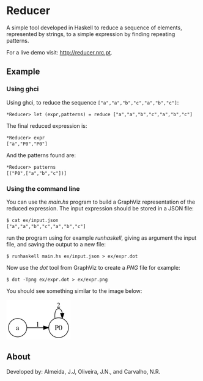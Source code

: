 
# Reducer

A simple tool developed in Haskell to reduce a sequence of elements,
represented by strings, to a simple expression by finding repeating patterns.

For a live demo visit: http://reducer.nrc.pt.

## Example

### Using ghci

Using ghci, to reduce the sequence `["a","a","b","c","a","b","c"]`:

    *Reducer> let (expr,patterns) = reduce ["a","a","b","c","a","b","c"]

The final reduced expression is:

    *Reducer> expr
    ["a","P0","P0"]

And the patterns found are:

    *Reducer> patterns
    [("P0",["a","b","c"])]

### Using the command line

You can use the *main.hs* program to build a GraphViz representation of the reduced
expression. The input expression should be stored in a JSON file:

    $ cat ex/input.json 
    ["a","a","b","c","a","b","c"]

run the program using for example *runhaskell*, giving as argument the input file,
and saving the output to a new file:

    $ runhaskell main.hs ex/input.json > ex/expr.dot

Now use the *dot* tool from GraphViz to create a *PNG* file for example:

    $ dot -Tpng ex/expr.dot > ex/expr.png

You should see something similar to the image below:

![Example](ex/expr.png)

## About

Developed by: Almeida, J.J, Oliveira, J.N., and Carvalho, N.R.

